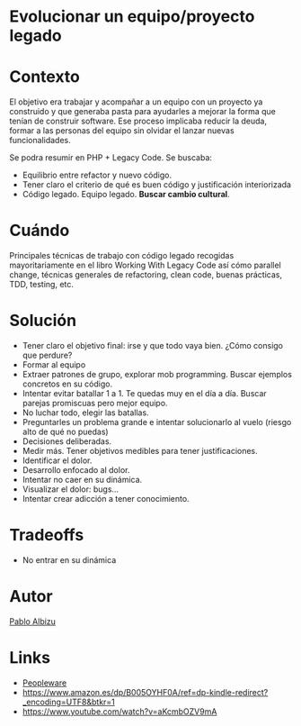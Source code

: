 # Evolucionar un equipo/proyecto legado

# Contexto

El objetivo era trabajar y acompañar a un equipo con un proyecto ya construido y que generaba pasta para ayudarles a mejorar la forma que tenían de construir software. Ese proceso implicaba reducir la deuda, formar a las personas del equipo sin olvidar el lanzar nuevas funcionalidades.

Se podra resumir en PHP + Legacy Code. Se buscaba:

* Equilibrio entre refactor y nuevo código.
* Tener claro el criterio de qué es buen código y justificación interiorizada
* Código legado. Equipo legado. **Buscar cambio cultural**.

# Cuándo
Principales técnicas de trabajo con código legado recogidas mayoritariamente en el libro Working With Legacy Code así cómo parallel change, técnicas generales de refactoring, clean code, buenas prácticas, TDD, testing, etc.

# Solución

* Tener claro el objetivo final: irse y que todo vaya bien. ¿Cómo consigo que perdure?
* Formar al equipo
* Extraer patrones de grupo, explorar mob programming. Buscar ejemplos concretos en su código.
* Intentar evitar batallar 1 a 1. Te quedas muy en el día a día. Buscar parejas promiscuas pero mejor equipo.
* No luchar todo, elegir las batallas.
* Preguntarles un problema grande e intentar solucionarlo al vuelo (riesgo alto de qué no puedas)
* Decisiones deliberadas.
* Medir más. Tener objetivos medibles para tener justificaciones.
* Identificar el dolor.
* Desarrollo enfocado al dolor.
* Intentar no caer en su dinámica.
* Visualizar el dolor: bugs...
* Intentar crear adicción a tener conocimiento.

# Tradeoffs

* No entrar en su dinámica

# Autor

[Pablo Albizu](https://twitter.com/pabloalbizu?lang=en)

# Links

* [Peopleware](https://www.amazon.com/Peopleware-Productive-Projects-Tom-DeMarco/dp/0932633439)
* https://www.amazon.es/dp/B005OYHF0A/ref=dp-kindle-redirect?_encoding=UTF8&btkr=1
* https://www.youtube.com/watch?v=aKcmbOZV9mA

